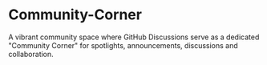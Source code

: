 # Community-Corner
A vibrant community space where GitHub Discussions serve as a dedicated "Community Corner" for spotlights, announcements, discussions and collaboration.
